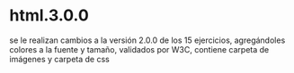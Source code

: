 # html.3.0.0
se le realizan cambios a la versión 2.0.0 de los 15 ejercicios, agregándoles colores a la fuente y tamaño, validados por W3C, contiene carpeta de imágenes y carpeta de css
